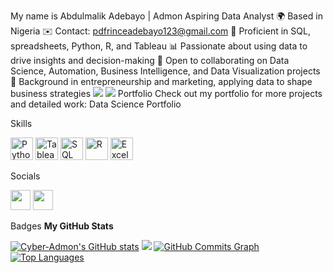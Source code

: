 My name is Abdulmalik Adebayo | Admon
Aspiring Data Analyst
🌍 Based in Nigeria
✉️ Contact: pdfrinceadebayo123@gmail.com
🧠 Proficient in SQL, spreadsheets, Python, R, and Tableau
📊 Passionate about using data to drive insights and decision-making
🤝 Open to collaborating on Data Science, Automation, Business Intelligence, and Data Visualization projects
🏢 Background in entrepreneurship and marketing, applying data to shape business strategies
<a href="https://www.github.com/Cyber-Admon" target="_blank" rel="noreferrer"> <img src="https://img.shields.io/github/followers/Cyber-Admon?logo=github&style=for-the-badge&color=000000&labelColor=14532d" /></a> <a href="https://www.twitter.com/Cyber_Admon" target="_blank" rel="noreferrer"> <img src="https://img.shields.io/twitter/follow/Cyber_Admon?logo=twitter&style=for-the-badge&color=000000&labelColor=14532d" /></a>
Portfolio
Check out my portfolio for more projects and detailed work:
Data Science Portfolio

Skills
<p align="left"> <a href="https://www.python.org/" target="_blank" rel="noreferrer"> <img src="https://raw.githubusercontent.com/danielcranney/readme-generator/main/public/icons/skills/python-colored.svg" width="36" height="36" alt="Python" /></a> <a href="https://www.tableau.com/" target="_blank" rel="noreferrer"> <img src="https://raw.githubusercontent.com/danielcranney/readme-generator/main/public/icons/skills/tableau-colored.svg" width="36" height="36" alt="Tableau" /></a> <a href="https://www.mysql.com/" target="_blank" rel="noreferrer"> <img src="https://raw.githubusercontent.com/danielcranney/readme-generator/main/public/icons/skills/mysql-colored.svg" width="36" height="36" alt="SQL" /></a> <a href="https://www.r-project.org/" target="_blank" rel="noreferrer"> <img src="https://raw.githubusercontent.com/danielcranney/readme-generator/main/public/icons/skills/r-colored.svg" width="36" height="36" alt="R" /></a> <a href="https://www.microsoft.com/en-us/microsoft-365/excel" target="_blank" rel="noreferrer"> <img src="https://raw.githubusercontent.com/danielcranney/readme-generator/main/public/icons/skills/excel-colored.svg" width="36" height="36" alt="Excel" /></a> </p>
Socials
<p align="left"> <a href="https://www.github.com/Cyber-Admon" target="_blank" rel="noreferrer"> <img src="https://raw.githubusercontent.com/danielcranney/readme-generator/main/public/icons/socials/github.svg" width="32" height="32" /></a> <a href="https://www.twitter.com/Cyber_Admon" target="_blank" rel="noreferrer"> <img src="https://raw.githubusercontent.com/danielcranney/readme-generator/main/public/icons/socials/twitter.svg" width="32" height="32" /></a> </p>
Badges
<b>My GitHub Stats</b>

<a href="http://www.github.com/Cyber-Admon"> <img src="https://github-readme-stats.vercel.app/api?username=Cyber-Admon&show_icons=true&hide=&count_private=true&title_color=000000&text_color=ffffff&icon_color=000000&bg_color=14532d&hide_border=true&show_icons=true" alt="Cyber-Admon's GitHub stats" /></a> <a href="http://www.github.com/Cyber-Admon"> <img src="https://github-readme-streak-stats.herokuapp.com/?user=Cyber-Admon&stroke=ffffff&background=14532d&ring=000000&fire=000000&currStreakNum=ffffff&currStreakLabel=000000&sideNums=ffffff&sideLabels=ffffff&dates=ffffff&hide_border=true" /></a> <a href="http://www.github.com/Cyber-Admon"> <img src="https://github-readme-activity-graph.cyclic.app/graph?username=Cyber-Admon&bg_color=14532d&color=ffffff&line=000000&point=ffffff&area_color=14532d&area=true&hide_border=true&custom_title=GitHub%20Commits%20Graph" alt="GitHub Commits Graph" /></a> <a href="https://github.com/Cyber-Admon" align="left"> <img src="https://github-readme-stats.vercel.app/api/top-langs/?username=Cyber-Admon&langs_count=10&title_color=000000&text_color=ffffff&icon_color=000000&bg_color=14532d&hide_border=true&locale=en&custom_title=Top%20%Languages" alt="Top Languages" /></a>
